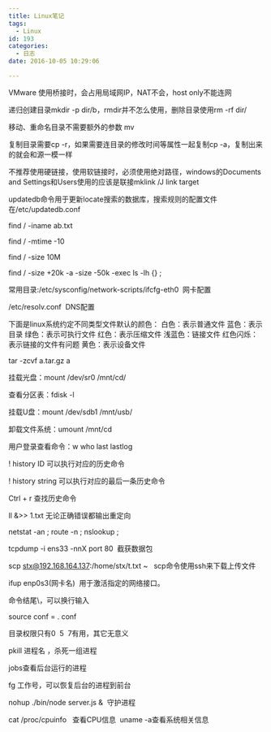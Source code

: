 ```yaml
---
title: Linux笔记
tags:
  - Linux
id: 193
categories:
  - 日志
date: 2016-10-05 10:29:06

---
```


VMware 使用桥接时，会占用局域网IP，NAT不会，host only不能连网

递归创建目录mkdir -p dir/b，rmdir并不怎么使用，删除目录使用rm -rf dir/

移动、重命名目录不需要额外的参数 mv
<!--more-->

复制目录需要cp -r，如果需要连目录的修改时间等属性一起复制cp -a，复制出来的就会和源一模一样

不推荐使用硬链接，使用软链接时，必须使用绝对路径，windows的Documents and Settings和Users使用的应该是联接mklink /J link target

updatedb命令用于更新locate搜索的数据库，搜索规则的配置文件在/etc/updatedb.conf

find / -iname ab.txt

find / -mtime -10

find / -size 10M

find / -size +20k -a -size -50k -exec ls -lh {} \;

常用目录:/etc/sysconfig/network-scripts/ifcfg-eth0  网卡配置

/etc/resolv.conf  DNS配置

下面是linux系统约定不同类型文件默认的颜色：
白色：表示普通文件
蓝色：表示目录
绿色：表示可执行文件
红色：表示压缩文件
浅蓝色：链接文件
红色闪烁：表示链接的文件有问题
黄色：表示设备文件

tar -zcvf a.tar.gz a

挂载光盘：mount /dev/sr0 /mnt/cd/

查看分区表：fdisk -l

挂载U盘：mount /dev/sdb1 /mnt/usb/

卸载文件系统：umount /mnt/cd

用户登录查看命令：w who last lastlog

! history ID 可以执行对应的历史命令

! history string 可以执行对应的最后一条历史命令

Ctrl + r 查找历史命令

ll &amp;&gt;&gt; 1.txt 无论正确错误都输出重定向

netstat -an ; route -n ; nslookup ;

tcpdump -i ens33 -nnX port 80  截获数据包

scp stx@192.168.164.137:/home/stx/t.txt ~   scp命令使用ssh来下载上传文件

ifup enp0s3(网卡名)  用于激活指定的网络接口。

命令结尾\，可以换行输入

source conf = . conf

目录权限只有0  5  7有用，其它无意义

pkill 进程名 ，杀死一组进程

jobs查看后台运行的进程

fg 工作号，可以恢复后台的进程到前台

nohup ./bin/node server.js &amp;  守护进程

cat /proc/cpuinfo   查看CPU信息  uname -a查看系统相关信息